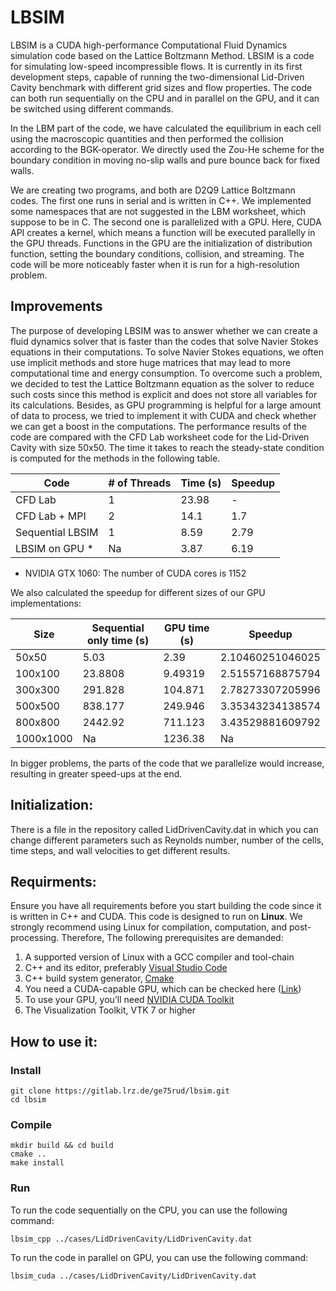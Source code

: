 # LBSIM
LBSIM is a CUDA high-performance Computational Fluid Dynamics simulation code based on the Lattice Boltzmann Method. LBSIM is a code for simulating low-speed incompressible flows. It is currently in its first development steps, capable of running the two-dimensional Lid-Driven Cavity benchmark with different grid sizes and flow properties. The code can both run sequentially on the CPU and in parallel on the GPU, and it can be switched using different commands. 


In the LBM part of the code, we have calculated the equilibrium in each cell using the macroscopic quantities and then performed the collision according to the BGK-operator. We directly used the Zou-He scheme for the boundary condition in moving no-slip walls and pure bounce back for fixed walls. 


We are creating two programs, and both are D2Q9 Lattice Boltzmann codes. The first one runs in serial and is written in C++. We implemented some namespaces that are not suggested in the LBM worksheet, which suppose to be in C. The second one is parallelized with a GPU. Here, CUDA API creates a kernel, which means a function will be executed parallelly in the GPU threads.  Functions in the GPU are the initialization of distribution function, setting the boundary conditions, collision, and streaming. The code will be more noticeably faster when it is run for a high-resolution problem.

## Improvements
The purpose of developing LBSIM was to answer whether we can create a fluid dynamics solver that is faster than the codes that solve Navier Stokes equations in their computations. To solve Navier Stokes equations, we often use implicit methods and store huge matrices that may lead to more computational time and energy consumption. To overcome such a problem, we decided to test the Lattice Boltzmann equation as the solver to reduce such costs since this method is explicit and does not store all variables for its calculations. Besides, as GPU programming is helpful for a large amount of data to process, we tried to implement it with CUDA and check whether we can get a boost in the computations. The performance results of the code are compared with the CFD Lab worksheet code for the Lid-Driven Cavity with size 50x50. The time it takes to reach the steady-state condition is computed for the methods in the following table.

| Code             | # of Threads | Time (s)  | Speedup |
| ---------------- | ------------ | --------- | ------- |
| CFD Lab          | 1            | 23.98     | -       |
| CFD Lab + MPI    | 2            | 14.1      | 1.7     |
| Sequential LBSIM | 1            | 8.59      | 2.79    |
| LBSIM on GPU *   | Na           | 3.87      | 6.19    |

* NVIDIA GTX 1060: The number of CUDA cores is 1152

We also calculated the speedup for different sizes of our GPU implementations:

| Size        |	Sequential only time (s) |	GPU time (s) | Speedup          |
| ----------- | ------------------------- | ------------------ | ---------------- |
| 50x50	      | 5.03	                 | 2.39	             | 2.10460251046025 |
| 100x100     | 23.8808	                 | 9.49319            | 2.51557168875794 |
| 300x300     | 291.828	                 | 104.871	     | 2.78273307205996 |
| 500x500     | 838.177	                 | 249.946	     | 3.35343234138574 |
| 800x800     | 2442.92	                 | 711.123	     | 3.43529881609792 |
| 1000x1000   | Na	                 | 1236.38	     | Na               |

In bigger problems, the parts of the code that we parallelize would increase, resulting in greater speed-ups at the end.

## Initialization:
There is a file in the repository called LidDrivenCavity.dat in which you can change different parameters such as Reynolds number, number of the cells, time steps, and wall velocities to get different results.

## Requirments:
Ensure you have all requirements before you start building the code since it is written in C++ and CUDA. This code is designed to run on **Linux**. We strongly recommend using Linux for compilation, computation, and post-processing. Therefore, The following prerequisites are demanded:

1. A supported version of Linux with a GCC compiler and tool-chain
2. C++ and its editor, preferably [Visual Studio Code](https://code.visualstudio.com/docs/setup/linux)
3. C++ build system generator, [Cmake](https://cmake.org/install/)
4. You need a CUDA-capable GPU, which can be checked here ([Link](https://docs.nvidia.com/cuda/cuda-installation-guide-linux/index.html#verify-you-have-cuda-enabled-system))
5. To use your GPU, you’ll need [NVIDIA CUDA Toolkit](https://developer.nvidia.com/cuda-toolkit)
6. The Visualization Toolkit, VTK 7 or higher


## How to use it:

### Install
```
git clone https://gitlab.lrz.de/ge75rud/lbsim.git
cd lbsim
```

### Compile
```
mkdir build && cd build
cmake ..
make install
```

### Run
To run the code sequentially on the CPU, you can use the following command: 

`lbsim_cpp ../cases/LidDrivenCavity/LidDrivenCavity.dat`

To run the code in parallel on GPU, you can use the following command: 

`lbsim_cuda ../cases/LidDrivenCavity/LidDrivenCavity.dat`






